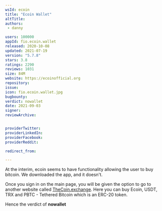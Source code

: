 ```yaml
---
wsId: ecoin
title: "Ecoin Wallet"
altTitle: 
authors:
 - danny

users: 100000
appId: fio.ecoin.wallet
released: 2020-10-08
updated: 2021-07-19
version: "5.7.8"
stars: 3.8
ratings: 2290
reviews: 1031
size: 84M
website: https://ecoinofficial.org
repository: 
issue: 
icon: fio.ecoin.wallet.jpg
bugbounty: 
verdict: nowallet
date: 2021-09-03
signer: 
reviewArchive:


providerTwitter: 
providerLinkedIn: 
providerFacebook: 
providerReddit: 

redirect_from:

---
```

At the interim, ecoin seems to have functionality allowing the user to buy bitcoin. We downloaded the app, and it doesn't. 

Once you sign in on the main page, you will be given the option to go to another website called [TheCoin.exchange](http://thecoin.exchange). Here you can buy Ecoin, USDT, TRX and PBTC - Tethered Bitcoin which is an ERC-20 token.

Hence the verdict of **nowallet**
